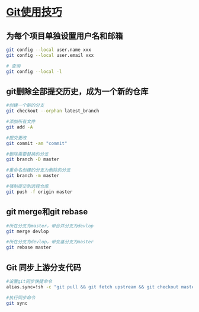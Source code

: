 # [Git使用技巧](https://learngitbranching.js.org/?locale=zh_CN)

## 为每个项目单独设置用户名和邮箱

```bash
git config --local user.name xxx
git config --local user.email xxx

# 查询
git config --local -l
```

## git删除全部提交历史，成为一个新的仓库

```bash
#创建一个新的分支
git checkout --orphan latest_branch

#添加所有文件
git add -A

#提交更改
git commit -am "commit"

#删除需要替换的分支
git branch -D master

#重命名创建的分支为删除的分支
git branch -m master

#强制提交到远程仓库
git push -f origin master
```

## git merge和git rebase

```bash
#所在分支为master，带合并分支为devlop
git merge devlop

#所在分支为devlop，带变基分支为master
git rebase master
```

## Git 同步上游分支代码

```bash
#设置git同步快捷命令
alias.sync=!sh -c "git pull && git fetch upstream && git checkout master && git merge upstream/master && git push origin master"

#执行同步命令
git sync
```
